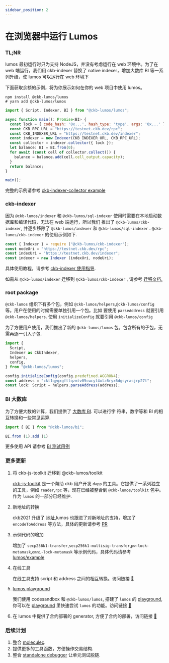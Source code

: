 ```yaml
---
sidebar_position: 2
---
```


# 在浏览器中运行 Lumos

### TL;NR

lumos 最初运行时只为支持 NodeJS，并没有考虑运行在 web 环境中。为了在 web 端运行，我们用 ckb-indexer 替换了 native indexer，增加大数库 BI 等一系列升级，使 lumos 可以运行在 web 环境下

下面获取余额的示例，将为你展示如何在你的 web 项目中使用 lumos。

```shell
npm install @ckb-lumos/lumos
# yarn add @ckb-lumos/lumos
```

```jsx
import { Script, Indexer, BI } from "@ckb-lumos/lumos";

async function main(): Promise<BI> {
  const lock = { code_hash: '0x...', hash_type: 'type', args: '0x...' }
  const CKB_RPC_URL = "https://testnet.ckb.dev/rpc";
  const CKB_INDEXER_URL = "https://testnet.ckb.dev/indexer";
  const indexer = new Indexer(CKB_INDEXER_URL, CKB_RPC_URL);
  const collector = indexer.collector({ lock });
  let balance: BI = BI.from(0);
  for await (const cell of collector.collect()) {
    balance = balance.add(cell.cell_output.capacity);
  }
  return balance;
}

main();
```

完整的示例请参考 [ckb-indexer-collector example](https://github.com/nervosnetwork/lumos/blob/develop/examples/ckb-indexer-collector.ts)

### ckb-indexer

因为 `@ckb-lumos/indexer` 和 `@ckb-lumos/sql-indexer` 使用时需要在本地启动数据库和编译代码，无法在 web 端运行，所以我们 推出了 `@ckb-lumos/ckb-indexer`, 并逐步移除了 `@ckb-lumos/indexer` 和 `@ckb-lumos/sql-indexer` . `@ckb-lumos/ckb-indexer` 的使用示例如下.

```jsx
const { Indexer } = require ("@ckb-lumos/ckb-indexer");
const nodeUri = "https://testnet.ckb.dev/rpc";
const indexUri = "https://testnet.ckb.dev/indexer";
const indexer = new Indexer (indexUri, nodeUri);
```

具体使用教程，请参考 [ckb-indexer 使用指导](https://github.com/nervosnetwork/lumos/tree/develop/packages/ckb-indexer).

如需从 `@ckb-lumos/indexer` 迁移到 `@ckb-lumos/ckb-indexer` , 请参考 [迁移文档.](https://github.com/nervosnetwork/lumos/blob/develop/packages/ckb-indexer/mirgation.md)

### root package

`@ckb-lumos` 组织下有多个包，例如 `@ckb-lumos/helpers`,`@ckb-lumos/config` 等。用户在使用的时候需要单独引用一个包。比如 要使用 `parseAddress` 就要引用 `@ckb-lumos/helpers`. 使用 `initializeConfig` 就要引用 `@ckb-lumos/config`

为了方便用户使用，我们推出了新的 `@ckb-lumos/lumos` 包。包含所有的子包，无需再逐一引入子包.

```jsx
import {
  Script,
  Indexer as CkbIndexer,
  helpers,
  config,
} from "@ckb-lumos/lumos";

config.initializeConfig(config.predefined.AGGRON4);
const address = "ckt1qyqxgftlqzmtv05cwcyl4xlz6ryx6dgsyrasjrp27t";
const lock: Script = helpers.parseAddress(address);
```

### BI 大数库

为了方便大数的计算，我们提供了 [大数库 BI](https://github.com/nervosnetwork/lumos/tree/develop/packages/bi). 可以进行字 符串，数字等和 BI 的相互转换和一些常见运算.

```jsx
import { BI } from "@ckb-lumos/bi";

BI.from (1).add (1)
```

更多使用 API 请参考 [BI 测试用例](https://github.com/nervosnetwork/lumos/blob/develop/packages/bi/tests/index.test.ts)

### 更多更新

1. 将 ckb-js-toolkit 迁移到 @ckb-lumos/toolkit

     [ckb-js-toolkit](https://github.com/nervosnetwork/ckb-js-toolkit) 是一个帮助 ckb 用户开发 `dapp` 的工具。它提供了一系列独立的工具，例如 `reader`,`rpc` 等，现在已经被整合到 `@ckb-lumos/toolkit` 包中。作为 `lumos` 的一部分已经维护.

2. 新地址的转换

    ckb2021 升级了 [地址](https://github.com/nervosnetwork/rfcs/pull/239/files),lumos 也跟进了对新地址的支持，增加了 `encodeToAddress` 等方法，具体的更新请参考 [PR](https://github.com/nervosnetwork/lumos/pull/205)

3. 示例代码的增加

    增加了 `secp256k1-transfer`,`secp256k1-multisig-transfer`,`pw-lock-metamask`,`omni-lock-metamask` 等示例代码，具体代码请参考 [lumos/example](https://github.com/nervosnetwork/lumos/tree/develop/examples)

4. 在线工具

    在线工具支持 script 和 address 之间的相互转换。访问链接 [🔗](https://nervosnetwork.github.io/lumos/tools/address-conversion)

5. [lumos playground](https://codesandbox.io/s/objective-cloud-282i4?file=/src/index.js)

    我们使用 codesandbox 和 `@ckb-lumos/lumos`, 搭建了 `lumos` 的 [playground](https://codesandbox.io/s/objective-cloud-282i4?file=/src/index.js), 你可以在 [playground](https://codesandbox.io/s/objective-cloud-282i4?file=/src/index.js) 里快速尝试 `lumos` 的功能。访问链接 [🔗](https://codesandbox.io/s/objective-cloud-282i4?file=/src/index.js)

6. 在 lumos 中提供了合约部署的 generator, 方便了合约的部署，访问链接 [🔗](https://github.com/nervosnetwork/lumos/tree/develop/packages/common-scripts#usage)

### 后续计划

1. 整合 [moleculec](https://github.com/nervosnetwork/molecule).
2. 提供更多的工具函数，方便操作交易结构.
3. 整合 [standalone debugger](https://github.com/nervosnetwork/ckb-standalone-debugger) 让单元测试脱链.
